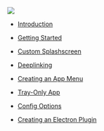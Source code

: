 <!-- docs/_sidebar.md -->

<img src='https://user-images.githubusercontent.com/20338451/96874994-bb70de00-1444-11eb-954a-f1673e36f83a.png'></img>

- [Introduction](./)

- [Getting Started](./getting-started/index)

- [Custom Splashscreen](./custom-splashscreen/index)

- [Deeplinking](./deeplinking/index)

- [Creating an App Menu](./app-menu/index)

- [Tray-Only App](./tray-only/index)

- [Config Options](./config-options/index)

- [Creating an Electron Plugin](./create-plugin/index)
